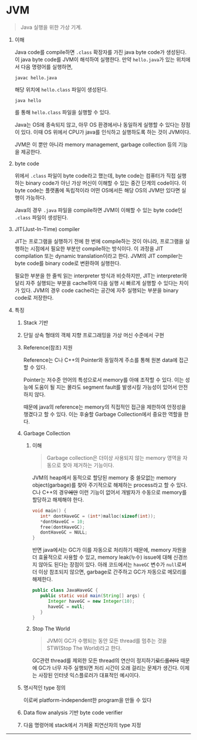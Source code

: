 # JVM

> Java 실행을 위한 가상 기계.

1. 이해

   Java code를 compile하면 `.class` 확장자를 가진 java byte code가 생성된다. 이 java byte code를 JVM이 해석하여 실행한다. 만약 `hello.java`가 있는 위치에서 다음 명령어를 실행하면,

   ```shell
   javac hello.java
   ```

   해당 위치에 `hello.class` 파일이 생성된다.

   ```shell
   java hello
   ```

   를 통해 `hello.class` 파일을 실행할 수 있다.

   Java는 OS에 종속되지 않고, 아무 OS 환경에서나 동일하게 실행할 수 있다는 장점이 있다. 이때 OS 위에서 CPU가 java를 인식하고 실행하도록 하는 것이 JVM이다.

   JVM은 이 뿐만 아니라 memory management, garbage collection 등의 기능을 제공한다.

1. byte code

   위에서 `.class` 파일이 byte code라고 했는데, byte code는 컴퓨터가 직접 실행하는 binary code가 아닌 가상 머신이 이해할 수 있는 중간 단계의 code이다. 이 byte code는 플랫폼에 독립적이라 어떤 OS에서든 해당 OS의 JVM만 있다면 실행이 가능하다.

   Java의 경우 `.java` 파일을 compile하면 JVM이 이해할 수 있는 byte code인 `.class` 파일이 생성된다.

1. JIT(Just-In-Time) compiler

   JIT는 프로그램을 실행하기 전에 한 번에 compile하는 것이 아니라, 프로그램을 실행하는 시점에서 필요한 부분만 compile하는 방식이다. 이 과정을 JIT compilation 또는 dynamic translation이라고 한다. JVM의 JIT compiler는 byte code를 binary code로 변환하여 실행한다.

   필요한 부분을 한 줄씩 읽는 interpreter 방식과 비슷하지만, JIT는 interpreter와 달리 자주 실행되는 부분을 cache하여 다음 실행 시 빠르게 실행할 수 있다는 차이가 있다. JVM의 경우 code cache라는 공간에 자주 실행되는 부분을 binary code로 저장한다.

1. 특징

   1. Stack 기반

   2. 단일 상속 형태의 객체 지향 프로그래밍을 가상 머신 수준에서 구현

   3. Reference(참조) 지원

      Reference는 C나 C++의 Pointer와 동일하게 주소를 통해 원본 data에 접근할 수 있다.

      Pointer는 저수준 언어의 특성으로서 memory를 아얘 조작할 수 있다. 이는 성능에 도움이 될 지는 몰라도 segment fault를 발생시킬 가능성이 있어서 안전하지 않다.

      때문에 java의 reference는 memory의 직접적인 접근을 제한하여 안정성을 챙겼다고 할 수 있다. 이는 후술할 Garbage Collection에서 중요한 역할을 한다.

   4. Garbage Collection

      1. 이해

         > Garbage collection은 더이상 사용되지 않는 memory 영역을 자동으로 찾아 제거하는 기능이다.

         JVM의 heap에서 동적으로 할당된 memory 중 쓸모없는 memory object(garbage)를 찾아 주기적으로 해제하는 process라고 할 수 있다. C나 C++의 경우~~에만~~ 이런 기능이 없어서 개발자가 수동으로 memory를 할당하고 해제해야 한다.

         ```c
         void main() {
            int* dontHaveGC = (int*)malloc(sizeof(int));
            *dontHaveGC = 10;
            free(dontHaveGC);
            dontHaveGC = NULL;
         }
         ```

         반면 java에서는 GC가 이를 자동으로 처리하기 때문에, memory 자원을 더 효율적으로 사용할 수 있고, memory leak(누수) issue에 대해 신경쓰지 않아도 된다는 장점이 있다. 아래 코드에서는 `haveGC` 변수가 `null`로써 더 이상 참조되지 않으면, garbage로 간주하고 GC가 자동으로 메모리를 해제한다.

         ```java
         public class JavaHaveGC {
            public static void main(String[] args) {
               Integer haveGC = new Integer(10);
               haveGC = null;
            }
         }
         ```

      2. Stop The World

         > JVM이 GC가 수행되는 동안 모든 thread를 멈추는 것을 STW(Stop The World)라고 한다.

         GC관련 thread를 제외한 모든 thread의 연산이 정지하기~~로드롤러다~~ 때문에 GC가 너무 자주 실행되면 처리 시간이 오래 걸리는 문제가 생긴다. 이제는 사장된 인터넷 익스플로러가 대표적인 예시이다.

   5. 명시적인 type 정의

      이로써 platform-independent한 program을 만들 수 있다

   6. Data flow analysis 기반 byte code verifier

   7. 다음 명령어에 stack에서 가져올 피연산자의 type 지정

---
